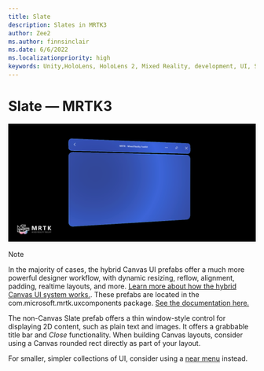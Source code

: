 ```yaml
---
title: Slate
description: Slates in MRTK3
author: Zee2
ms.author: finnsinclair
ms.date: 6/6/2022
ms.localizationpriority: high
keywords: Unity,HoloLens, HoloLens 2, Mixed Reality, development, UI, Slate
---
```


# Slate &#8212; MRTK3

![Slate](../../../mrtk3-overview/images/UXBuildingBlocks/MRTK_UX_v3_Slate.png)

> [!NOTE]
> In the majority of cases, the hybrid Canvas UI prefabs offer a much more powerful designer workflow, with dynamic resizing, reflow, alignment, padding, realtime layouts, and more. [Learn more about how the hybrid Canvas UI system works.](../../../mrtk3-uxcore/packages/uxcore/canvas-ui.md). These prefabs are located in the com.microsoft.mrtk.uxcomponents package. [See the documentation here.](../../../mrtk3-uxcomponents/packages/uxcomponents/overview.md)

The non-Canvas Slate prefab offers a thin window-style control for displaying 2D content, such as plain text and images. It offers a grabbable title bar and *Close* functionality. When building Canvas layouts, consider using a Canvas rounded rect directly as part of your layout.

For smaller, simpler collections of UI, consider using a [near menu](near-menu.md) instead.
